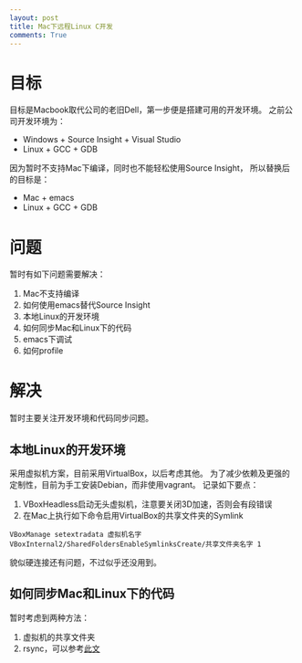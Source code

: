 ```yaml
---
layout: post
title: Mac下远程Linux C开发
comments: True
---
```


# 目标

目标是Macbook取代公司的老旧Dell，第一步便是搭建可用的开发环境。
之前公司开发环境为：

 * Windows + Source Insight + Visual Studio
 * Linux + GCC + GDB

因为暂时不支持Mac下编译，同时也不能轻松使用Source Insight，
所以替换后的目标是：

 * Mac + emacs
 * Linux + GCC + GDB

# 问题

暂时有如下问题需要解决：

 1. Mac不支持编译
 1. 如何使用emacs替代Source Insight
 1. 本地Linux的开发环境
 1. 如何同步Mac和Linux下的代码
 1. emacs下调试
 1. 如何profile

# 解决

暂时主要关注开发环境和代码同步问题。

## 本地Linux的开发环境

采用虚拟机方案，目前采用VirtualBox，以后考虑其他。
为了减少依赖及更强的定制性，目前为手工安装Debian，而非使用vagrant。
记录如下要点：

 1. VBoxHeadless启动无头虚拟机，注意要关闭3D加速，否则会有段错误
 1. 在Mac上执行如下命令启用VirtualBox的共享文件夹的Symlink

~~~
VBoxManage setextradata 虚拟机名字 VBoxInternal2/SharedFoldersEnableSymlinksCreate/共享文件夹名字 1
~~~

貌似硬连接还有问题，不过似乎还没用到。


## 如何同步Mac和Linux下的代码

暂时考虑到两种方法：

 1. 虚拟机的共享文件夹
 1. rsync，可以参考[此文](http://peter.bourgon.org/blog/2011/04/27/remote-development-from-mac-to-linux.html)
